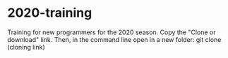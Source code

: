 # 2020-training
Training for new programmers for the 2020 season.
Copy the "Clone or download" link. Then, in the command line open in a new folder: git clone (cloning link)
